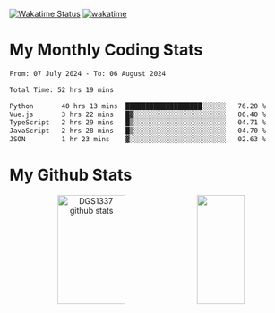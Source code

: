 [![Wakatime Status](https://github.com/noopurphalak/noopurphalak/workflows/wakatime-status-update/badge.svg)](https://github.com/noopurphalak/noopurphalak/actions/workflows/main.yml)
[![wakatime](https://wakatime.com/badge/user/80ace140-ef40-4fdd-b8ed-f3be3d2e1aea.svg)](https://wakatime.com/@80ace140-ef40-4fdd-b8ed-f3be3d2e1aea)

# My Monthly Coding Stats

<!--START_SECTION:waka-->

```txt
From: 07 July 2024 - To: 06 August 2024

Total Time: 52 hrs 19 mins

Python       40 hrs 13 mins  ███████████████████░░░░░░   76.20 %
Vue.js       3 hrs 22 mins   █▓░░░░░░░░░░░░░░░░░░░░░░░   06.40 %
TypeScript   2 hrs 29 mins   █▒░░░░░░░░░░░░░░░░░░░░░░░   04.71 %
JavaScript   2 hrs 28 mins   █▒░░░░░░░░░░░░░░░░░░░░░░░   04.70 %
JSON         1 hr 23 mins    ▓░░░░░░░░░░░░░░░░░░░░░░░░   02.63 %
```

<!--END_SECTION:waka-->

# My Github Stats
<div style="text-align: center;">
  <img width="49%" height="195px" src="https://github-readme-stats-sigma-five.vercel.app/api?username=noopurphalak&show_icons=true&count_private=true&hide_border=true&title_color=ecf2f8&icon_color=0d1117&text_color=FFFFFF&bg_color=0d1117" alt="DGS1337 github stats" />
  <img width="41%" height="195px" src="https://github-readme-stats-sigma-five.vercel.app/api/top-langs/?username=noopurphalak&layout=compact&hide_border=true&title_color=ecf2f8&text_color=FFFFFF&bg_color=0d1117" />
</div>
